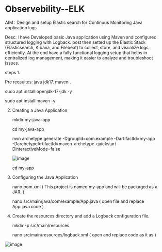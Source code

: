 # Observebility--ELK

AIM : Design and setup Elastic search for Continous Monitoring Java application logs

Desc: I have Developed  basic  Java application using Maven and configured structured logging with Logback. post  then setted up the Elastic Stack (Elasticsearch, Kibana, and Filebeat) to collect, store, and visualize logs efficiently. At the end  have a fully functional logging setup that helps in centralized log management, making it easier to analyze and troubleshoot issues.


steps 
1.

Pre reqsuites: 
java jdk17, maven , 

sudo apt install openjdk-17-jdk -y

sudo apt install maven -y


2. Creating a Java Application

   mkdir my-java-app
   
   cd my-java-app

   mvn archetype:generate -DgroupId=com.example -DartifactId=my-app -DarchetypeArtifactId=maven-archetype-quickstart -DinteractiveMode=false


   ![image](https://github.com/user-attachments/assets/096d635d-0d9a-4bbb-b41e-a5409f04fe40)


   cd my-app


3. Configuring the Java Application


     nano pom.xml  ( This project is named my-app and will be packaged as a JAR.  )

     nano src/main/java/com/example/App.java  ( open file and replace App.java code )


4. Create the resources directory and add a Logback configuration file.

     mkdir -p src/main/resources

     nano src/main/resources/logback.xml  ( open and replace code as it as )

     

     

   

![image](https://github.com/user-attachments/assets/5f60f065-e6fd-46f6-88f3-87fd01a9e79d)

